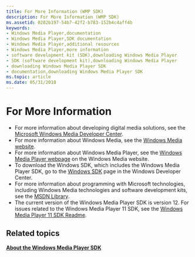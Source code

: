 ```yaml
---
title: For More Information (WMP SDK)
description: For More Information (WMP SDK)
ms.assetid: 0202b197-54b7-42f2-b783-152b4c4aff4b
keywords:
- Windows Media Player,documentation
- Windows Media Player,SDK documentation
- Windows Media Player,additional resources
- Windows Media Player,more information
- software development kit (SDK),downloading Windows Media Player
- SDK (software development kit),downloading Windows Media Player
- downloading Windows Media Player SDK
- documentation,downloading Windows Media Player SDK
ms.topic: article
ms.date: 05/31/2018
---
```


# For More Information

-   For more information about developing digital media solutions, see the [Microsoft Windows Media Developer Center](https://msdn.microsoft.com/windowsmedia/default.aspx).
-   For more information about Windows Media, see the [Windows Media website](https://support.microsoft.com/help/18612/windows-media-player).
-   For more information about Windows Media Player, see the [Windows Media Player webpage](https://support.microsoft.com/help/18612/windows-media-player) on the Windows Media website.
-   To download the Windows SDK, which includes the Windows Media Player SDK, go to the [Windows SDK](https://msdn.microsoft.com/windows/bb980924.aspx) page in the Windows Developer Center.
-   For more information about programming with Microsoft technologies, including Windows Media technologies and software development kits, see the [MSDN Library]().
-   The current version of the Windows Media Player SDK is version 12. For issues related to the Windows Media Player 11 SDK, see the [Windows Media Player 11 SDK Readme](/previous-versions/aa905044(v=msdn.10)).

## Related topics

<dl> <dt>

[**About the Windows Media Player SDK**](about-the-windows-media-player-sdk.md)
</dt> </dl>

 

 